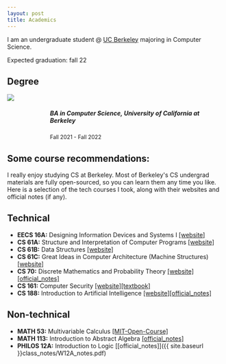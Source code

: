 ```yaml
---
layout: post
title: Academics
---
```


I am an undergraduate student @ <ins>UC Berkeley</ins> majoring in Computer Science. 
<div class="message">
  Expected graduation: fall 22
</div>

## Degree

<div class='container2'>
	<div>
		<img src='{{ site.baseurl }}imgs/UC_Berkeley_Seal_80px.png' class='iconDetails'>
	</div>	
	<div style='margin-left:100px;margin-top:10px;'>
	    <h5>BA in Computer Science, University of California at Berkeley</h5>
	    <div style="font-size:0.9em">Fall 2021 - Fall 2022</div>
	</div>
</div>

## Some course recommendations:

I really enjoy studying CS at Berkeley. Most of Berkeley's CS undergrad materials are fully open-sourced, so you can learn them any time you like. Here is a selection of the tech courses I took, along with their websites and official notes (if any).

## Technical
* **EECS 16A:** Designing Information Devices and Systems I [[website]](https://www.eecs16a.org/)
* **CS 61A:** Structure and Interpretation of Computer Programs <a href="https://cs61a.org/">[website]</a>
* **CS 61B:** Data Structures <a href="https://inst.eecs.berkeley.edu/~cs61b/">[website]</a>
* **CS 61C:** Great Ideas in Computer Architecture (Machine Structures) <a href="https://cs61c.org/">[website]</a>
* **CS 70:** Discrete Mathematics and Probability Theory <a href="https://www.eecs70.org/">[website]</a><a href="{{ site.baseurl }}class_notes/CS70-Fa21.pdf">[official_notes]</a>
* **CS 161:** Computer Security <a href="https://cs161.org/">[website]</a><a href="https://textbook.cs161.org">[textbook]</a>
* **CS 188:** Introduction to Artificial Intelligence <a href="https://inst.eecs.berkeley.edu/~cs188/">[website]</a><a href="{{ site.baseurl }}class_notes/CS188-Sp22.pdf">[official_notes]</a>

## Non-technical
* **MATH 53:** Multivariable Calculus [[MIT-Open-Course]](https://ocw.mit.edu/courses/18-02sc-multivariable-calculus-fall-2010/)
* **MATH 113:** Introduction to Abstract Algebra [[official_notes]](https://math.berkeley.edu/~apaulin/AbstractAlgebra.pdf)
* **PHILOS 12A:** Introduction to Logic [[official_notes]]({{ site.baseurl }}class_notes/W12A_notes.pdf)